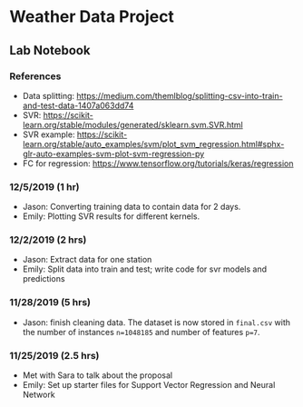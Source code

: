 # Weather Data Project

## Lab Notebook

### References
- Data splitting: https://medium.com/themlblog/splitting-csv-into-train-and-test-data-1407a063dd74
- SVR: https://scikit-learn.org/stable/modules/generated/sklearn.svm.SVR.html
- SVR example: https://scikit-learn.org/stable/auto_examples/svm/plot_svm_regression.html#sphx-glr-auto-examples-svm-plot-svm-regression-py
- FC for regression: https://www.tensorflow.org/tutorials/keras/regression

### 12/5/2019 (1 hr)
- Jason: Converting training data to contain data for 2 days.
- Emily: Plotting SVR results for different kernels.

### 12/2/2019 (2 hrs)
- Jason: Extract data for one station
- Emily: Split data into train and test;
  write code for svr models and predictions

### 11/28/2019 (5 hrs)
- Jason: finish cleaning data. The dataset is now stored in `final.csv` with the number of instances `n=1048185` and number of features `p=7`.

### 11/25/2019 (2.5 hrs)
- Met with Sara to talk about the proposal
- Emily: Set up starter files for Support Vector Regression and Neural Network
